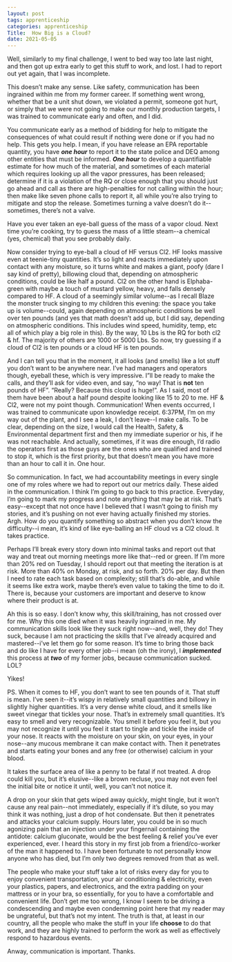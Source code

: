 ```yaml
---
layout: post 
tags: apprenticeship
categories: apprenticeship
Title:  How Big is a Cloud?
date: 2021-05-05
---
```


Well, similarly to my final challenge, I went to bed way too late last night, and then got up extra early to get this stuff to work, and lost.  I had to report out yet again, that I was incomplete.

This doesn’t make any sense.  Like safety, communication has been ingrained within me from my former career.  If something went wrong, whether that be a unit shut down, we violated a permit, someone got hurt, or simply that we were not going to make our monthly production targets, I was trained to communicate early and often, and I did.

You communicate early as a method of bidding for help to mitigate the consequences of what could result if nothing were done or if you had no help.  This gets you help.  I mean, if you have release an EPA reportable quantity, you have ***one hour*** to report it to the state police and DEQ among other entities that must be informed.  ***One hour*** to develop a quantifiable estimate for how much of the material, and sometimes of each material which requires looking up all the vapor pressures, has been released; determine if it is a violation of the RQ or close enough that you should just go ahead and call as there are high-penalties for not calling within the hour; then make like seven phone calls to report it, all while you’re also trying to mitigate and stop the release. Sometimes turning a valve doesn’t do it--sometimes, there’s not a valve.

Have you ever taken an eye-ball guess of the mass of a vapor cloud.  Next time you’re cooking, try to guess the mass of a little steam--a chemical (yes, chemical) that you see probably daily.

Now consider trying to eye-ball a cloud of HF versus Cl2.  HF looks massive even at teenie-tiny quantities.  It’s so light and reacts immediately upon contact with any moisture, so it turns white and makes a giant, poofy (dare I say kind of pretty), billowing cloud that, depending on atmospheric conditions, could be like half a pound.  Cl2 on the other hand is Elphaba-green  with maybe a touch of mustard yellow, heavy, and falls densely compared to HF.  A cloud of a seemingly similar volume--as I recall Blaze the monster truck singing to my children this evening: the space you take up is volume--could, again depending on atmospheric conditions be well over ten pounds (and yes that math doesn’t add up, but I did say, depending on atmospheric conditions.  This includes wind speed, humidity, temp, etc all of which play a big role in this). By the way, 10 Lbs is the RQ for both cl2 & hf.  The majority of others are 1000 or 5000 Lbs.  So now, try guessing if a cloud of Cl2 is ten pounds or a cloud HF is ten pounds.

And I can tell you that in the moment, it all looks (and smells) like a lot stuff you don’t want to be anywhere near.  I’ve had managers and operators though, eyeball these, which is very impressive.  I”ll be ready to make the calls, and they’ll ask for video even, and say, “no way!  That is **not** ten pounds of HF”.  “Really? Because this cloud is huge!”.  As I said, most of them have been about a half pound despite looking like 15 to 20 to me.
HF & Cl2, were not my point though.  Communication!  When events occurred, I was trained to communicate upon knowledge receipt.  6:37PM, I’m on my way out of the plant, and I see a leak, I don’t leave--I make calls.  To be clear, depending on the size, I would call the Health, Safety, & Environmental department first and then my immediate superior or his, if he was not reachable.  And actually, sometimes, if it was dire enough, I’d radio the operators first as those guys are the ones who are qualified and trained to stop it, which is the first priority, but that doesn’t mean you have more than an hour to call it in.  One hour.

So communication.  In fact, we had accountability meetings in every single one of my roles where we had to report out our metrics daily.  These aided in the communication. I think I’m going to go back to this practice.  Everyday, I’m going to mark my progress and note anything that may be at risk.  That’s easy--except that not once have I believed that I wasn’t going to finish my stories, and it’s pushing on not ever having actually finished my stories.  Argh.  How do you quantify something so abstract when you don’t know the difficulty--i mean, it’s kind of like eye-balling an HF cloud vs a Cl2 cloud.  It takes practice.

Perhaps I’ll break every story down into minimal tasks and report out that way and treat out morning meetings more like that--red or green.  If I’m more than 20% red on Tuesday, I should report out that meeting the iteration is at risk.  More than 40% on Monday, at risk, and so forth.  20% per day.  But then I need to rate each task based on complexity; still that’s do-able, and while it seems like extra work, maybe there’s even value to taking the time to do it.  There is, because your customers are important and deserve to know where their product is at.

Ah this is so easy.  I don’t know why, this skill/training, has not crossed over for me.  Why this one died when it was heavily ingrained in me.  My communication skills look like they suck right now--and, well, they do!  They suck, because I am not practicing the skills that I’ve already acquired and mastered--i’ve let them go for some reason.  It’s time to bring those back and do like I have for every other job--i mean (oh the irony), I ***implemented*** this process at ***two*** of my former jobs, because communication sucked.  LOL?

Yikes!

PS. When it comes to HF, you don’t want to see ten pounds of it.  That stuff is mean.  I’ve seen it--it’s wispy in relatively small quantities and billowy in slightly higher quantities.  It’s a very dense white cloud, and it smells like sweet vinegar that tickles your nose.  That’s in extremely small quantities.  It’s easy to smell and very recognizable.  You smell it before you feel it, but you may not recognize it until you feel it start to tingle and tickle the inside of your nose.  It reacts with the moisture on your skin, on your eyes, in your nose--any mucous membrane it can make contact with.  Then it penetrates and starts eating your bones and any free (or otherwise) calcium in your blood.

It takes the surface area of like a penny to be fatal if not treated.  A drop could kill you, but it’s elusive--like a brown recluse, you may not even feel the initial bite or notice it until, well, you can’t not notice it.

A drop on your skin that gets wiped away quickly, might tingle, but it won’t cause any real pain--not immediately, especially if it’s dilute, so you may think it was nothing, just a drop of hot condensate.  But then it penetrates and attacks your calcium supply.  Hours later, you could be in so much agonizing pain that an injection under your fingernail containing the antidote: calcium gluconate, would be the best feeling & relief you’ve ever experienced, ever.  I heard this story in my first job from a friend/co-worker of the man it happened to.  I have been fortunate to not personally know anyone who has died, but I’m only two degrees removed from that as well.

The people who make your stuff take a lot of risks every day for you to enjoy convenient transportation, your air conditioning & electricity, even your plastics, papers, and electronics, and the extra padding on your mattress or in your bra, so essentially, for you to have a comfortable and convenient life.  Don’t get me too wrong, I know I seem to be driving a condescending and maybe even condemning point here that my reader may be ungrateful, but that’s not my intent.  The truth is that, at least in our country, all the people who make the stuff in your life **choose** to do that work, and they are highly trained to perform the work as well as effectively respond to hazardous events.

Anway, communication is important.  Thanks.




